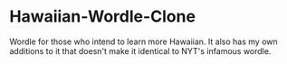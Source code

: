# Hawaiian-Wordle-Clone
Wordle for those who intend to learn more Hawaiian. It also has my own additions to it that doesn't make it identical to NYT's infamous wordle.

